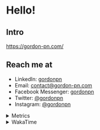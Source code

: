 # Hello!

## Intro

<https://gordon-pn.com/>

## Reach me at

- LinkedIn: [gordonpn](https://www.linkedin.com/in/gordonpn/)
- Email: [contact@gordon-pn.com](mailto:contact@gordon-pn.com)
- Facebook Messenger: [gordonpn](https://www.messenger.com/t/Gordonpn)
- Twitter: [@gordonpn](https://twitter.com/Gordonpn)
- Instagram: [@gordonpn](https://www.instagram.com/gordonpn/)

<details>
  <summary>Metrics</summary>

  <img align="center" src="https://github.com/gordonpn/gordonpn/blob/master/github-metrics.svg" alt="GitHub Metrics">

</details>

<details>
  <summary>WakaTime</summary>

  <!--START_SECTION:waka-->
📊 **This Week I Spent My Time On** 

```text
💬 Programming Languages: 
Other                    16 hrs 7 mins       ████████████████████░░░░░   78.47 % 
Java                     3 hrs 18 mins       ████░░░░░░░░░░░░░░░░░░░░░   16.11 % 
CSV                      40 mins             █░░░░░░░░░░░░░░░░░░░░░░░░   03.30 % 
Python                   11 mins             ░░░░░░░░░░░░░░░░░░░░░░░░░   00.96 % 
IDEA_MODULE              4 mins              ░░░░░░░░░░░░░░░░░░░░░░░░░   00.36 % 

🔥 Editors: 
Chrome                   7 hrs 12 mins       █████████░░░░░░░░░░░░░░░░   35.06 % 
IntelliJ IDEA            3 hrs 13 mins       ████░░░░░░░░░░░░░░░░░░░░░   15.66 % 
Slack                    2 hrs 46 mins       ███░░░░░░░░░░░░░░░░░░░░░░   13.53 % 
iTerm2                   1 hr 24 mins        ██░░░░░░░░░░░░░░░░░░░░░░░   06.85 % 
Firefox                  1 hr 20 mins        ██░░░░░░░░░░░░░░░░░░░░░░░   06.49 % 
```


 Last Updated on 09/10/2025 10:27:37 UTC
<!--END_SECTION:waka-->
</details>
